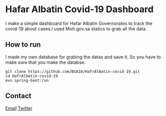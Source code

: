 
# Hafar Albatin Covid-19 Dashboard

I make a simple dashboard for Hafar Albatin Governorates 
to track the covid-19 about cases.I used Moh.gov.sa statics 
to grab all the data.

## How to run
I made my own database for grabing the datas and save it.
So you have to make sure that you make the databse.
```
git clone https://github.com/BSA10/HafrAlBatin-covid-19.git
cd HafrAlbatin-covid-19
mvn spring-boot:run
```

## Contact
[Email](mailto:so-ld@hotmail.com)
[Twitter](https://www.twitter.com/xp187)

